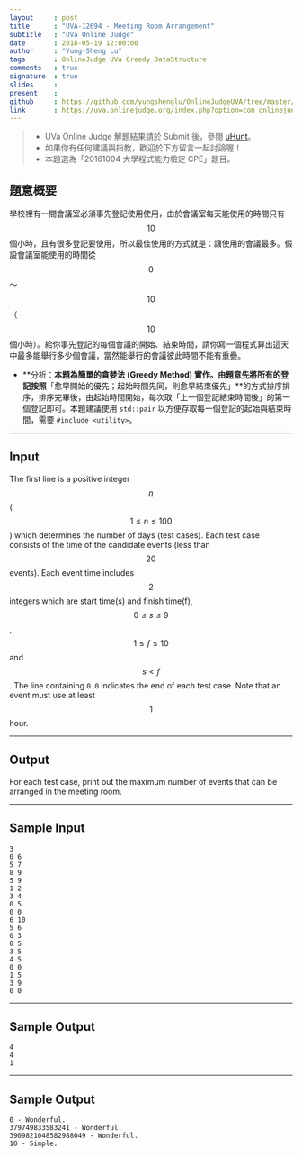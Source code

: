 ```yaml
---
layout     : post
title      : "UVA-12694 - Meeting Room Arrangement"
subtitle   : "UVa Online Judge"
date       : 2018-05-19 12:00:00
author     : "Yung-Sheng Lu"
tags       : OnlineJudge UVa Greedy DataStructure
comments   : true
signature  : true
slides     : 
present    :
github     : https://github.com/yungshenglu/OnlineJudgeUVA/tree/master/UVA-12694
link       : https://uva.onlinejudge.org/index.php?option=com_onlinejudge&Itemid=8&category=602&page=show_problem&problem=4432
---
```


> * UVa Online Judge 解題結果請於 Submit 後，參閱 [uHunt](https://uhunt.onlinejudge.org/)。
> * 如果你有任何建議與指教，歡迎於下方留言一起討論喔！
> * 本題選為「20161004 大學程式能力檢定 CPE」題目。

## 題意概要

學校裡有一間會議室必須事先登記使用使用，由於會議室每天能使用的時間只有 $$10$$ 個小時，且有很多登記要使用，所以最佳使用的方式就是：讓使用的會議最多。假設會議室能使用的時間從 $$0$$～$$10$$（$$10$$ 個小時）。給你事先登記的每個會議的開始、結束時間，請你寫一個程式算出這天中最多能舉行多少個會議，當然能舉行的會議彼此時間不能有重疊。

* **分析：**本題為簡單的貪婪法 (Greedy Method) 實作。由題意先將所有的登記按照**「愈早開始的優先；起始時間先同，則愈早結束優先」**的方式排序排序，排序完畢後，由起始時間開始，每次取「上一個登記結束時間後」的第一個登記即可。本題建議使用 `std::pair` 以方便存取每一個登記的起始與結束時間，需要 `#include <utility>`。

---
## Input

The first line is a positive integer $$n$$ ($$1 \le n \le 100$$) which determines the number of days (test cases). Each test case consists of the time of the candidate events (less than $$20$$ events). Each event time includes $$2$$ integers which are start time(s) and finish time(f), $$0 \le s \le 9$$, $$1 \le f \le 10$$ and $$s < f$$. The line containing `0 0` indicates the end of each test case. Note that an event must use at least $$1$$ hour.

---
## Output

For each test case, print out the maximum number of events that can be arranged in the meeting room. 

---
## Sample Input

```
3
0 6
5 7
8 9
5 9
1 2
3 4
0 5
0 0
6 10
5 6
0 3
0 5
3 5
4 5
0 0
1 5
3 9
0 0
```

---
## Sample Output

```
4
4
1
```

---
## Sample Output

```
0 - Wonderful.
379749833583241 - Wonderful.
3909821048582988049 - Wonderful.
10 - Simple.
```